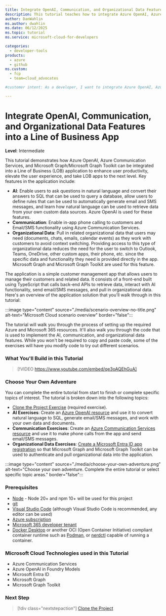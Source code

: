 ```yaml
---
title: Integrate OpenAI, Communication, and Organizational Data Features into a Line of Business App
description: This tutorial teaches how to integrate Azure OpenAI, Azure Communication Services, and Microsoft Graph into a Line of Business application to enhance user productivity.
author: DanWahlin
ms.author: dwahlin
ms.date: 06/12/2025
ms.topic: tutorial
ms.service: microsoft-cloud-for-developers

categories:
  - developer-tools
products:
  - azure
  - github
ms.custom:
  - fcp
  - team=cloud_advocates

#customer intent: As a developer, I want to integrate Azure OpenAI, Azure Communication Services, and Microsoft Graph/Microsoft Graph Toolkit into a Line of Business application.

---
```


<!-- markdownlint-disable MD041 -->

# Integrate OpenAI, Communication, and Organizational Data Features into a Line of Business App

**Level**: Intermediate

This tutorial demonstrates how Azure OpenAI, Azure Communication Services, and Microsoft Graph/Microsoft Graph Toolkit can be integrated into a Line of Business (LOB) application to enhance user productivity, elevate the user experience, and take LOB apps to the next level. Key features in the application include:

- **AI**: Enable users to ask questions in natural language and convert their answers to SQL that can be used to query a database, allow users to define rules that can be used to automatically generate email and SMS messages, and learn how natural language can be used to retrieve data from your own custom data sources. Azure OpenAI is used for these features.
- **Communication**: Enable in-app phone calling to customers and Email/SMS functionality using Azure Communication Services.
- **Organizational Data**: Pull in related organizational data that users may need (documents, chats, emails, calendar events) as they work with customers to avoid context switching. Providing access to this type of organizational data reduces the need for the user to switch to Outlook, Teams, OneDrive, other custom apps, their phone, etc. since the specific data and functionality they need is provided directly in the app. Microsoft Graph and Microsoft Graph Toolkit are used for this feature.

The application is a simple customer management app that allows users to manage their customers and related data. It consists of a front-end built using TypeScript that calls back-end APIs to retrieve data, interact with AI functionality, send email/SMS messages, and pull in organizational data. Here's an overview of the application solution that you'll walk through in this tutorial:

:::image type="content" source="./media/scenario-overview-no-title.png" alt-text="Microsoft Cloud scenario overview" border="false":::

The tutorial will walk you through the process of setting up the required Azure and Microsoft 365 resources. It'll also walk you through the code that is used to implement the AI, communication, and organizational data features. While you won't be required to copy and paste code, some of the exercises will have you modify code to try out different scenarios.

### What You'll Build in this Tutorial

>[!VIDEO https://www.youtube.com/embed/qe3oAQEhGuA]

### Choose Your Own Adventure

You can complete the entire tutorial from start to finish or complete specific topics of interest. The tutorial is broken down into the following topics:

- [Clone the Project Exercise](/microsoft-cloud/dev/tutorials/openai-acs-msgraph/01-clone-project) (required exercise).
- **AI Exercises**: Create an [Azure OpenAI resource](/microsoft-cloud/dev/tutorials/openai-acs-msgraph/02-openai-create-resource) and use it to convert natural language to SQL, generate email/SMS messages, and work with your own data and documents.
- **Communication Exercises**: Create an [Azure Communication Services resource](/microsoft-cloud/dev/tutorials/openai-acs-msgraph/06-communication-create-acs-resource) and use it to make phone calls from the app and send email/SMS messages.
- **Organizational Data Exercises**: [Create a Microsoft Entra ID app registration](/microsoft-cloud/dev/tutorials/openai-acs-msgraph/09-orgdata-create-entraid-app) so that Microsoft Graph and Microsoft Graph Toolkit can be used to authenticate and pull organizational data into the application.

:::image type="content" source="./media/choose-your-own-adventure.png" alt-text="Choose your own adventure. Complete the entire tutorial or select specific topic areas." border="false":::

<a id="prerequisites"></a>
### Prerequisites

- [Node](https://nodejs.org) - Node 20+ and npm 10+ will be used for this project
- [git](/devops/develop/git/install-and-set-up-git?WT.mc_id=m365-94501-dwahlin)
- [Visual Studio Code](https://code.visualstudio.com?WT.mc_id=m365-94501-dwahlin) (although Visual Studio Code is recommended, any editor can be used)
- [Azure subscription](https://azure.microsoft.com/free/search?WT.mc_id=m365-94501-dwahlin)
- [Microsoft 365 developer tenant](https://developer.microsoft.com/microsoft-365/dev-program?WT.mc_id=m365-94501-dwahlin)
- [Docker Desktop](https://www.docker.com/get-started/) or another OCI (Open Container Initiative) compliant container runtime such as [Podman](https://podman-desktop.io/downloads), or [nerdctl](https://github.com/containerd/nerdctl) capable of running a container.

### Microsoft Cloud Technologies used in this Tutorial

- Azure Communication Services
- Azure OpenAI in Foundry Models
- Microsoft Entra ID
- Microsoft Graph
- Microsoft Graph Toolkit

### Next Step

> [!div class="nextstepaction"]
> [Clone the Project](./01-clone-project.md)
